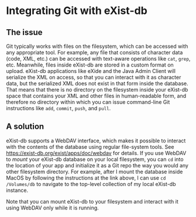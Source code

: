 # Integrating Git with eXist-db

## The issue

Git typically works with files on the filesystem, which can be accessed with any appropriate tool. For example, any file that consists of character data (code, XML, etc.) can be accessed with text-aware operations like `cat`, `grep`, etc. Meanwhile, files inside eXist-db are stored in a custom format on upload. eXist-db applications like eXide and the Java Admin Client will serialize the XML on access, so that you can interact with it as character data, but the serialized XML does not exist in that form inside the database. That means that there is no directory on the filesystem inside your eXist-db space that contains your XML and other files in human-readable form, and therefore no directory within which you can issue command-line Git instructions like `add`, `commit`, `push`, and `pull`.

## A solution

eXist-db supports a WebDAV interface, which makes it possible to interact with the contents of the database using regular file-system tools. See <https://exist-db.org/exist/apps/doc/webdav> for details. If you use WebDAV to *mount* your eXist-db database on your local filesystem, you can `cd` into the location of your app and initialize it as a Git repo the way you would any other filesystem directory. For example, after I mount the database inside MacOS by following the instructions at the link above, I can use `cd /Volumes/db` to navigate to the top-level collection of my local eXist-db instance.

Note that you can mount eXist-db to your filesystem and interact with it using WebDAV only while it is running.